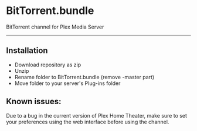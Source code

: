 BitTorrent.bundle
=================

BitTorrent channel for Plex Media Server

-----------------

Installation
------------
- Download repository as zip
- Unzip
- Rename folder to BitTorrent.bundle (remove -master part)
- Move folder to your server's Plug-ins folder

Known issues:
-------------

Due to a bug in the current version of Plex Home Theater, make sure to set your preferences using the web interface before
using the channel.
